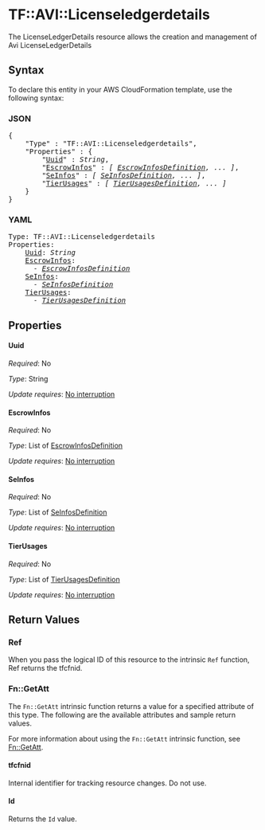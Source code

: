 # TF::AVI::Licenseledgerdetails

The LicenseLedgerDetails resource allows the creation and management of Avi LicenseLedgerDetails

## Syntax

To declare this entity in your AWS CloudFormation template, use the following syntax:

### JSON

<pre>
{
    "Type" : "TF::AVI::Licenseledgerdetails",
    "Properties" : {
        "<a href="#uuid" title="Uuid">Uuid</a>" : <i>String</i>,
        "<a href="#escrowinfos" title="EscrowInfos">EscrowInfos</a>" : <i>[ <a href="escrowinfosdefinition.md">EscrowInfosDefinition</a>, ... ]</i>,
        "<a href="#seinfos" title="SeInfos">SeInfos</a>" : <i>[ <a href="seinfosdefinition.md">SeInfosDefinition</a>, ... ]</i>,
        "<a href="#tierusages" title="TierUsages">TierUsages</a>" : <i>[ <a href="tierusagesdefinition.md">TierUsagesDefinition</a>, ... ]</i>
    }
}
</pre>

### YAML

<pre>
Type: TF::AVI::Licenseledgerdetails
Properties:
    <a href="#uuid" title="Uuid">Uuid</a>: <i>String</i>
    <a href="#escrowinfos" title="EscrowInfos">EscrowInfos</a>: <i>
      - <a href="escrowinfosdefinition.md">EscrowInfosDefinition</a></i>
    <a href="#seinfos" title="SeInfos">SeInfos</a>: <i>
      - <a href="seinfosdefinition.md">SeInfosDefinition</a></i>
    <a href="#tierusages" title="TierUsages">TierUsages</a>: <i>
      - <a href="tierusagesdefinition.md">TierUsagesDefinition</a></i>
</pre>

## Properties

#### Uuid

_Required_: No

_Type_: String

_Update requires_: [No interruption](https://docs.aws.amazon.com/AWSCloudFormation/latest/UserGuide/using-cfn-updating-stacks-update-behaviors.html#update-no-interrupt)

#### EscrowInfos

_Required_: No

_Type_: List of <a href="escrowinfosdefinition.md">EscrowInfosDefinition</a>

_Update requires_: [No interruption](https://docs.aws.amazon.com/AWSCloudFormation/latest/UserGuide/using-cfn-updating-stacks-update-behaviors.html#update-no-interrupt)

#### SeInfos

_Required_: No

_Type_: List of <a href="seinfosdefinition.md">SeInfosDefinition</a>

_Update requires_: [No interruption](https://docs.aws.amazon.com/AWSCloudFormation/latest/UserGuide/using-cfn-updating-stacks-update-behaviors.html#update-no-interrupt)

#### TierUsages

_Required_: No

_Type_: List of <a href="tierusagesdefinition.md">TierUsagesDefinition</a>

_Update requires_: [No interruption](https://docs.aws.amazon.com/AWSCloudFormation/latest/UserGuide/using-cfn-updating-stacks-update-behaviors.html#update-no-interrupt)

## Return Values

### Ref

When you pass the logical ID of this resource to the intrinsic `Ref` function, Ref returns the tfcfnid.

### Fn::GetAtt

The `Fn::GetAtt` intrinsic function returns a value for a specified attribute of this type. The following are the available attributes and sample return values.

For more information about using the `Fn::GetAtt` intrinsic function, see [Fn::GetAtt](https://docs.aws.amazon.com/AWSCloudFormation/latest/UserGuide/intrinsic-function-reference-getatt.html).

#### tfcfnid

Internal identifier for tracking resource changes. Do not use.

#### Id

Returns the <code>Id</code> value.

